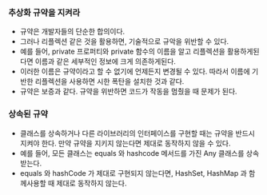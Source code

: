 ### 추상화 규약을 지켜라

* 규약은 개발자들의 단순한 합의이다.
* 그러나 리플렉션 같은 것을 활용하면, 기술적으로 규악을 위반할 수 있다.
* 예를 들어, private 프로퍼티와 private 함수의 이름을 알고 리플렉션을 활용하게된다면 이름과 같은 세부적인 정보에 크게 의존하게된다.
* 이러한 이름은 규약이라고 할 수 없기에 언제든지 변경될 수 있다. 따라서 이름에 기반한 리플렉션을 사용하면 시한 폭탄을 설치한 것과 같다.
* 규약은 보증과 같다. 규약을 위반하면 코드가 작동을 멈췄을 때 문제가 된다.

### 상속된 규약

* 클래스를 상속하거나 다른 라이브러리의 인터페이스를 구현할 때는 규약을 반드시 지켜야 한다. 만약 규약을 지키지 않는다면 제대로 동작하지 않을 수 있다.
* 예를 들어, 모든 클래스는 equals 와 hashcode 메서드를 가진 Any 클래스를 상속받는다.
* equals 와 hashCode 가 제대로 구현되지 않는다면, HashSet, HashMap 과 함께사용할 때 제대로 동작하지 않는다.